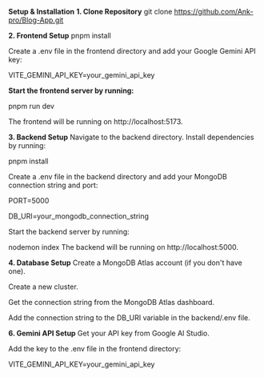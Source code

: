 **Setup & Installation**
**1. Clone Repository**
  git clone https://github.com/Ank-pro/Blog-App.git

**2. Frontend Setup**
pnpm install

Create a .env file in the frontend directory and add your Google Gemini API key:

VITE_GEMINI_API_KEY=your_gemini_api_key

**Start the frontend server by running:**

pnpm run dev

The frontend will be running on http://localhost:5173.

**3. Backend Setup**
Navigate to the backend directory.
Install dependencies by running:

pnpm install

Create a .env file in the backend directory and add your MongoDB connection string and port:

PORT=5000

DB_URI=your_mongodb_connection_string

Start the backend server by running:

nodemon index
The backend will be running on http://localhost:5000.

**4. Database Setup**
Create a MongoDB Atlas account (if you don't have one).

Create a new cluster.

Get the connection string from the MongoDB Atlas dashboard.

Add the connection string to the DB_URI variable in the backend/.env file.

**6. Gemini API Setup**
Get your API key from Google AI Studio.

Add the key to the .env file in the frontend directory:

VITE_GEMINI_API_KEY=your_gemini_api_key
